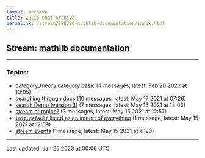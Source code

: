 ```yaml
---
layout: archive
title: Zulip Chat Archive
permalink: /stream/288720-mathlib-documentation/index.html
---
```


## Stream: [mathlib documentation](https://leanprover-community.github.io/archive/stream/288720-mathlib-documentation/index.html)
---

### Topics:

* [category_theory.category.basic](topic/category_theory.2Ecategory.2Ebasic.html) (4 messages, latest: Feb 20 2022 at 13:05)
* [searching through docs](topic/searching.20through.20docs.html) (10 messages, latest: May 17 2021 at 07:26)
* [search Demo (version 3)](topic/search.20Demo.20(version.203).html) (7 messages, latest: May 15 2021 at 13:03)
* [stream or topics?](topic/stream.20or.20topics.3F.html) (3 messages, latest: May 15 2021 at 12:57)
* [`init.default` listed as an import of everything](topic/.60init.2Edefault.60.20listed.20as.20an.20import.20of.20everything.html) (1 message, latest: May 15 2021 at 12:39)
* [stream events](topic/stream.20events.html) (1 message, latest: May 15 2021 at 11:20)

<hr><p>Last updated: Jan 25 2023 at 00:06 UTC</p>